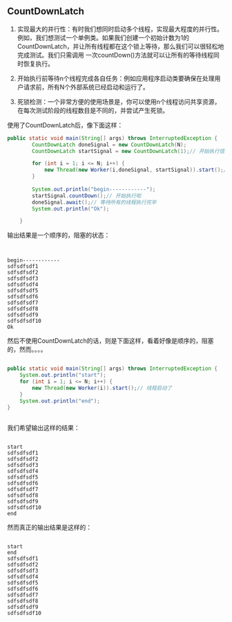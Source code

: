 ## CountDownLatch

1. 实现最大的并行性：有时我们想同时启动多个线程，实现最大程度的并行性。例如，我们想测试一个单例类。如果我们创建一个初始计数为1的CountDownLatch，并让所有线程都在这个锁上等待，那么我们可以很轻松地完成测试。我们只需调用 一次countDown()方法就可以让所有的等待线程同时恢复执行。

2. 开始执行前等待n个线程完成各自任务：例如应用程序启动类要确保在处理用户请求前，所有N个外部系统已经启动和运行了。

3. 死锁检测：一个非常方便的使用场景是，你可以使用n个线程访问共享资源，在每次测试阶段的线程数目是不同的，并尝试产生死锁。


使用了CountDownLatch后，像下面这样：

``` java
public static void main(String[] args) throws InterruptedException {
		CountDownLatch doneSignal = new CountDownLatch(N);
		CountDownLatch startSignal = new CountDownLatch(1);// 开始执行信号

		for (int i = 1; i <= N; i++) {
			new Thread(new Worker(i,doneSignal, startSignal)).start();// 线程启动了
		}
		
		System.out.println("begin------------");
		startSignal.countDown();// 开始执行啦
		doneSignal.await();// 等待所有的线程执行完毕
		System.out.println("Ok");

	}
```

输出结果是一个顺序的，阻塞的状态：

```log


begin------------
sdfsdfsdf1
sdfsdfsdf2
sdfsdfsdf3
sdfsdfsdf4
sdfsdfsdf5
sdfsdfsdf6
sdfsdfsdf7
sdfsdfsdf8
sdfsdfsdf9
sdfsdfsdf10
Ok

```


然后不使用CountDownLatch的话，则是下面这样，看着好像是顺序的，阻塞的，然而。。。。

```java

public static void main(String[] args) throws InterruptedException {
	System.out.println("start");
	for (int i = 1; i <= N; i++) {
		new Thread(new Worker(i)).start();// 线程启动了
	}
	System.out.println("end");
}
	
```

我们希望输出这样的结果：

 ```log
 
 start
sdfsdfsdf1
sdfsdfsdf2
sdfsdfsdf3
sdfsdfsdf4
sdfsdfsdf5
sdfsdfsdf6
sdfsdfsdf7
sdfsdfsdf8
sdfsdfsdf9
sdfsdfsdf10
end

 ```
然而真正的输出结果是这样的：

```log

start
end
sdfsdfsdf1
sdfsdfsdf2
sdfsdfsdf3
sdfsdfsdf4
sdfsdfsdf5
sdfsdfsdf6
sdfsdfsdf7
sdfsdfsdf8
sdfsdfsdf9
sdfsdfsdf10

```
